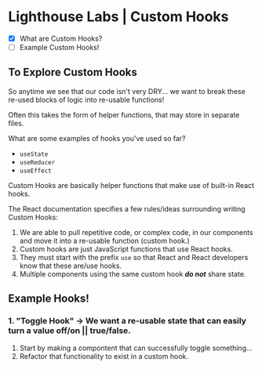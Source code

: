 # Lighthouse Labs | Custom Hooks

* [X] What are Custom Hooks?
* [ ] Example Custom Hooks!

## To Explore Custom Hooks

So anytime we see that our code isn't very DRY... we want to break these re-used blocks of logic into re-usable functions!

Often this takes the form of helper functions, that may store in separate files.

What are some examples of hooks you've used so far?

* `useState`
* `useReducer`
* `useEffect`

Custom Hooks are basically helper functions that make use of built-in React hooks.

The React documentation specifies a few rules/ideas surrounding writing Custom Hooks:

1. We are able to pull repetitive code, or complex code, in our components and move it into a re-usable function (custom hook.)
2. Custom hooks are just JavaScript functions that use React hooks.
3. They must start with the prefix `use` so that React and React developers know that these are/use hooks.
4. Multiple components using the same custom hook ***do not*** share state.

## Example Hooks!

### 1. "Toggle Hook" -> We want a re-usable state that can easily turn a value off/on || true/false.

1. Start by making a compontent that can successfully toggle something...
2. Refactor that functionality to exist in a custom hook.
